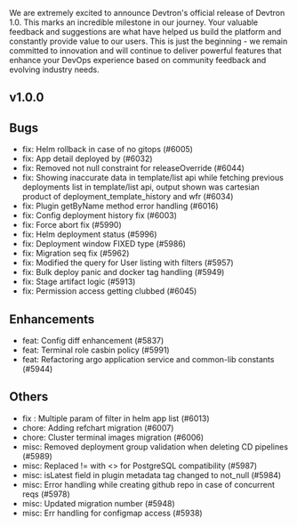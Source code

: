We are extremely excited to announce Devtron's official release of Devtron 1.0. This marks an incredible milestone in our journey. Your valuable feedback and suggestions are what have helped us build the platform and constantly provide value to our users. This is just the beginning - we remain committed to innovation and will continue to deliver powerful features that enhance your DevOps experience based on community feedback and evolving industry needs.

## v1.0.0

## Bugs
- fix: Helm rollback in case of no gitops (#6005)
- fix: App detail deployed by (#6032)
- fix: Removed not null constraint for releaseOverride (#6044)
- fix: Showing inaccurate data in template/list api while fetching previous deployments list in template/list api, output shown was cartesian product of deployment_template_history and wfr (#6034)
- fix: Plugin getByName method error handling (#6016)
- fix: Config deployment history fix (#6003)
- fix: Force abort fix (#5990)
- fix: Helm deployment status  (#5996)
- fix: Deployment window FIXED type (#5986)
- fix: Migration seq fix (#5962)
- fix: Modified the query for User listing with filters (#5957)
- fix: Bulk deploy panic and docker tag handling (#5949)
- fix: Stage artifact logic  (#5913)
- fix: Permission access getting clubbed (#6045)
## Enhancements
- feat: Config diff enhancement (#5837)
- feat: Terminal role casbin policy (#5991)
- feat: Refactoring argo application service and common-lib constants (#5944)
## Others
- fix : Multiple param of filter in helm app list (#6013)
- chore: Adding refchart migration (#6007)
- chore: Cluster terminal images migration (#6006)
- misc: Removed deployment group validation when deleting CD pipelines (#5989)
- misc: Replaced != with <> for PostgreSQL compatibility (#5987)
- misc: isLatest field in plugin metadata tag changed to not_null (#5984)
- misc: Error handling while creating github repo in case of concurrent reqs (#5978)
- misc: Updated migration number (#5948)
- misc: Err handling for configmap access (#5938)
